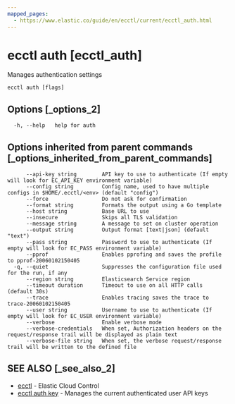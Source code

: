 ```yaml
---
mapped_pages:
  - https://www.elastic.co/guide/en/ecctl/current/ecctl_auth.html
---
```


# ecctl auth [ecctl_auth]

Manages authentication settings

```
ecctl auth [flags]
```


## Options [_options_2]

```
  -h, --help   help for auth
```


## Options inherited from parent commands [_options_inherited_from_parent_commands]

```
      --api-key string        API key to use to authenticate (If empty will look for EC_API_KEY environment variable)
      --config string         Config name, used to have multiple configs in $HOME/.ecctl/<env> (default "config")
      --force                 Do not ask for confirmation
      --format string         Formats the output using a Go template
      --host string           Base URL to use
      --insecure              Skips all TLS validation
      --message string        A message to set on cluster operation
      --output string         Output format [text|json] (default "text")
      --pass string           Password to use to authenticate (If empty will look for EC_PASS environment variable)
      --pprof                 Enables pprofing and saves the profile to pprof-20060102150405
  -q, --quiet                 Suppresses the configuration file used for the run, if any
      --region string         Elasticsearch Service region
      --timeout duration      Timeout to use on all HTTP calls (default 30s)
      --trace                 Enables tracing saves the trace to trace-20060102150405
      --user string           Username to use to authenticate (If empty will look for EC_USER environment variable)
      --verbose               Enable verbose mode
      --verbose-credentials   When set, Authorization headers on the request/response trail will be displayed as plain text
      --verbose-file string   When set, the verbose request/response trail will be written to the defined file
```


## SEE ALSO [_see_also_2]

* [ecctl](/reference/ecctl.md)	 - Elastic Cloud Control
* [ecctl auth key](/reference/ecctl_auth_key.md)	 - Manages the current authenticated user API keys

